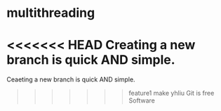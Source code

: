 # multithreading
<<<<<<< HEAD
Creating a new branch is quick AND simple.
=======
Ceaeting a new branch is quick AND simple.
>>>>>>> feature1
make yhliu
Git is free Software
